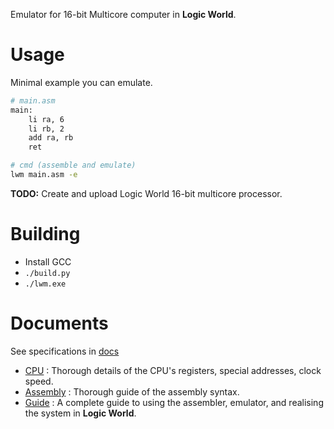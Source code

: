Emulator for 16-bit Multicore computer in **Logic World**.

# Usage
Minimal example you can emulate.
```bash
# main.asm
main:
    li ra, 6
    li rb, 2
    add ra, rb
    ret

# cmd (assemble and emulate)
lwm main.asm -e
```

<!-- To run on the intended target you need to buy **Logic World** on steam. -->

**TODO:** Create and upload Logic World 16-bit multicore processor.

# Building
- Install GCC
- `./build.py`
- `./lwm.exe`

# Documents
See specifications in [docs](/docs)
- [CPU](/docs/cpu.md) : Thorough details of the CPU's registers, special addresses, clock speed.
- [Assembly](/docs/assembly.md) : Thorough guide of the assembly syntax.
- [Guide](/docs/guide.md) : A complete guide to using the assembler, emulator, and realising the system in **Logic World**.